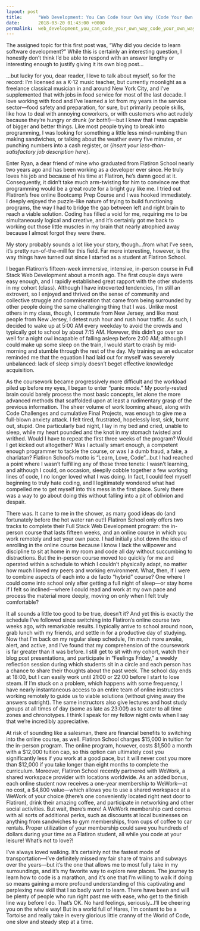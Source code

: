 ```yaml
---
layout: post
title:      "Web Development: You Can Code Your Own Way (Code Your Own Way)"
date:       2018-03-20 01:43:00 +0000
permalink:  web_development_you_can_code_your_own_way_code_your_own_way
---
```


The assigned topic for this first post was, “Why did you decide to learn software development?”  While this is certainly an interesting question, I honestly don’t think I’d be able to respond with an answer lengthy or interesting enough to justify giving it its own blog post…  

…but lucky for you, dear reader, I love to talk about myself, so for the record: I’m licensed as a K-12 music teacher, but currently moonlight as a freelance classical musician in and around New York City, and I’ve supplemented that with jobs in food service for most of the last decade.  I love working with food and I’ve learned a lot from my years in the service sector—food safety and preparation, for sure, but primarily people skills, like how to deal with annoying coworkers, or with customers who act rudely because they’re hungry or drunk (or both!)—but I knew that I was capable of bigger and better things.  Like most people trying to break into programming, I was looking for something a little less mind-numbing than making sandwiches, or talking about the weather every five minutes, or punching numbers into a cash register, or {*insert your less-than-satisfactory job description here*}.  

Enter Ryan, a dear friend of mine who graduated from Flatiron School nearly two years ago and has been working as a developer ever since.  He truly loves his job and because of his time at Flatiron, he’s damn good at it.  Consequently, it didn’t take much arm-twisting for him to convince me that programming would be a great route for a bright guy like me.  I tried out Flatiron’s free online Bootcamp Prep Course and I was hooked immediately.  I deeply enjoyed the puzzle-like nature of trying to build functioning programs, the way I had to bridge the gap between left and right brain to reach a viable solution.  Coding has filled a void for me, requiring me to be simultaneously logical and creative, and it’s certainly got me back to working out those little muscles in my brain that nearly atrophied away because I almost forgot they were there. 

My story probably sounds a lot like your story, though…from what I’ve seen, it’s pretty run-of-the-mill for this field.  Far more interesting, however, is the way things have turned out since I started as a student at Flatiron School.

I began Flatiron’s fifteen-week immersive, intensive, in-person course in Full Stack Web Development about a month ago.  The first couple days were easy enough, and I rapidly established great rapport with the other students in my cohort (class).  Although I have introverted tendencies, I’m still an extrovert, so I enjoyed and thrived on the sense of community and collective struggle and commiseration that came from being surrounded by other people doing the same challenging thing that I was.  Unlike most others in my class, though, I commute from New Jersey, and like most people from New Jersey, I detest rush hour and rush hour traffic.  As such, I decided to wake up at 5:00 AM every weekday to avoid the crowds and typically got to school by about 7:15 AM.  However, this didn’t go over so well for a night owl incapable of falling asleep before 2:00 AM; although I could make up some sleep on the train, I would start to crash by mid-morning and stumble through the rest of the day.  My training as an educator reminded me that the equation I had laid out for myself was severely unbalanced: lack of sleep simply doesn’t beget effective knowledge acquisition.  

As the coursework became progressively more difficult and the workload piled up before my eyes, I began to enter “panic mode.”  My poorly-rested brain could barely process the most basic concepts, let alone the more advanced methods that scaffolded upon at least a rudimentary grasp of the previous information.  The sheer volume of work looming ahead, along with Code Challenges and cumulative Final Projects, was enough to give me a full-blown anxiety attack.  I felt tired, frustrated, hopelessly lost, sick, burnt out, stupid.  One particularly bad night, I lay in my bed and cried, unable to sleep, while my heart pounded and the knot in my stomach twisted and writhed.  Would I have to repeat the first three weeks of the program?  Would I get kicked out altogether?  Was I actually smart enough, a competent enough programmer to tackle the course, or was I a dumb fraud, a fake, a charlatan?  Flatiron School’s motto is “Learn, Love, Code”…but I had reached a point where I wasn’t fulfilling any of those three tenets: I wasn’t learning, and although I could, on occasion, sleepily cobble together a few working lines of code, I no longer loved what I was doing.  In fact, I could feel myself beginning to truly hate coding, and I legitimately wondered what had compelled me to get myself into this mess in the first place.  Surely there was a way to go about doing this without falling into a pit of oblivion and despair.

There was.  It came to me in the shower, as many good ideas do (and fortunately before the hot water ran out!)  Flatiron School only offers two tracks to complete their Full Stack Web Development program: the in-person course that lasts fifteen weeks, and an online course in which you work remotely and set your own pace.  I had initially shot down the idea of enrolling in the online course because I know I lack the willpower and discipline to sit at home in my room and code all day without succumbing to distractions.  But the in-person course moved too quickly for me and operated within a schedule to which I couldn’t physically adapt, no matter how much I loved my peers and working environment.  What, then, if I were to combine aspects of each into a de facto “hybrid” course?  One where I could come into school only after getting a full night of sleep—or stay home if I felt so inclined—where I could read and work at my own pace and process the material more deeply, moving on only when I felt truly comfortable? 

It all sounds a little too good to be true, doesn’t it?  And yet this is exactly the schedule I’ve followed since switching into Flatiron’s online course two weeks ago, with remarkable results.  I typically arrive to school around noon, grab lunch with my friends, and settle in for a productive day of studying.  Now that I'm back on my regular sleep schedule, I’m much more awake, alert, and active, and I’ve found that my comprehension of the coursework is far greater than it was before.  I still get to sit with my cohort, watch their blog post presentations, and participate in “Feelings Friday,” a weekly reflection session during which students sit in a circle and each person has a chance to share their thoughts about the past week.  The school day ends at 18:00, but I can easily work until 21:00 or 22:00 before I start to lose steam.  If I’m stuck on a problem, which happens with some frequency, I have nearly instantaneous access to an entire team of online instructors working remotely to guide us to viable solutions (without giving away the answers outright).  The same instructors also give lectures and host study groups at all times of day (some as late as 23:00!) as to cater to all time zones and chronotypes.  I think I speak for my fellow night owls when I say that we’re incredibly appreciative.

At risk of sounding like a salesman, there are financial benefits to switching into the online course, as well.  Flatiron School charges $15,000 in tuition for the in-person program.  The online program, however, costs $1,500 a month with a $12,000 tuition cap, so this option can ultimately cost you significantly less if you work at a good pace, but it will never cost you more than $12,000 if you take longer than eight months to complete the curriculum.  Moreover, Flatiron School recently partnered with WeWork, a shared workspace provider with locations worldwide.  As an added bonus, each online student now receives a one-year membership to WeWork—at no cost, a $4,800 value—which allows you to use a shared workspace at a WeWork of your choice (there’s one conveniently located right next door to Flatiron), drink their amazing coffee, and participate in networking and other social activities.  But wait, there’s more!  A WeWork membership card comes with all sorts of additional perks, such as discounts at local businesses on anything from sandwiches to gym memberships, from cups of coffee to car rentals.  Proper utilization of your membership could save you hundreds of dollars during your time as a Flatiron student, all while you code at your leisure!  What’s not to love?!  

I’ve always loved walking.  It’s certainly not the fastest mode of transportation—I’ve definitely missed my fair share of trains and subways over the years—but it’s the one that allows me to most fully take in my surroundings, and it’s my favorite way to explore new places.  The journey to learn how to code is a marathon, and it’s one that I’m willing to walk if doing so means gaining a more profound understanding of this captivating and perplexing new skill that I so badly want to learn.  There have been and will be plenty of people who run right past me with ease, who get to the finish line way before I do.  That’s OK.  No hard feelings, seriously…I’ll be cheering you on the whole way!  But in a world full of Hares, I’m content to be a Tortoise and really take in every glorious little cranny of the World of Code, one slow and steady step at a time.





